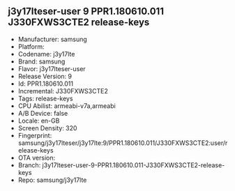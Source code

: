 ## j3y17lteser-user 9 PPR1.180610.011 J330FXWS3CTE2 release-keys
- Manufacturer: samsung
- Platform: 
- Codename: j3y17lte
- Brand: samsung
- Flavor: j3y17lteser-user
- Release Version: 9
- Id: PPR1.180610.011
- Incremental: J330FXWS3CTE2
- Tags: release-keys
- CPU Abilist: armeabi-v7a,armeabi
- A/B Device: false
- Locale: en-GB
- Screen Density: 320
- Fingerprint: samsung/j3y17lteser/j3y17lte:9/PPR1.180610.011/J330FXWS3CTE2:user/release-keys
- OTA version: 
- Branch: j3y17lteser-user-9-PPR1.180610.011-J330FXWS3CTE2-release-keys
- Repo: samsung/j3y17lte
